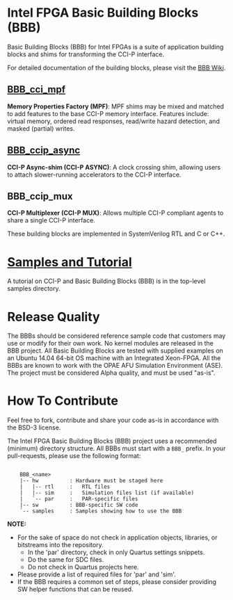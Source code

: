 # Intel FPGA Basic Building Blocks (BBB) #

Basic Building Blocks (BBB) for Intel FPGAs is a suite of application building blocks and shims for transforming the CCI-P interface.

For detailed documentation of the building blocks, please visit the [BBB Wiki](https://github.com/OPAE/intel-fpga-bbb/wiki "BBB Wiki").

## [BBB_cci_mpf](https://github.com/OPAE/intel-fpga-bbb/wiki/BBB_cci_mpf) ##

**Memory Properties Factory (MPF)**: MPF shims may be mixed and matched to add features to the base CCI-P memory interface. Features include: virtual memory, ordered read responses, read/write hazard detection, and masked (partial) writes.

## [BBB_ccip_async](https://github.com/OPAE/intel-fpga-bbb/wiki/BBB_ccip_async) ##

**CCI-P Async-shim (CCI-P ASYNC)**: A clock crossing shim, allowing users to attach slower-running accelerators to the CCI-P interface.

## BBB_ccip_mux ##

**CCI-P Multiplexer (CCI-P MUX)**: Allows multiple CCI-P compliant agents to share a single CCI-P interface.
 
These building blocks are implemented in SystemVerilog RTL and C or C++.

# [Samples and Tutorial](https://github.com/OPAE/intel-fpga-bbb/wiki/Tutorial) #

A tutorial on CCI-P and Basic Building Blocks (BBB) is in the top-level samples directory.

# Release Quality #

The BBBs should be considered reference sample code that customers may use or modify for their own work. No kernel modules are released in the BBB project. All Basic Building Blocks are tested with supplied examples on an Ubuntu 14.04 64-bit OS machine with an Integrated Xeon-FPGA. All the BBBs are known to work with the OPAE AFU Simulation Environment (ASE). The project must be considered Alpha quality, and must be used "as-is".

# How To Contribute #

Feel free to fork, contribute and share your code as-is in accordance with the BSD-3 license.

The Intel FPGA Basic Building Blocks (BBB) project uses a recommended (minimum) directory structure. All BBBs must start with a ```BBB_``` prefix. In your pull-requests, please use the following format:

```

	BBB_<name>
	|-- hw          : Hardware must be staged here
	|   |-- rtl     :   RTL files
	|   |-- sim     :   Simulation files list (if available)
	|   `-- par     :   PAR-specific files
	|-- sw          : BBB-specific SW code
	`-- samples     : Samples showing how to use the BBB

```

**NOTE:**

* For the sake of space do not check in application objects, libraries, or bitstreams into the repository.
  * In the 'par' directory, check in only Quartus settings snippets.
  * Do the same for SDC files.
  * Do not check in Quartus projects here.
* Please provide a list of required files for 'par' and 'sim'.
* If the BBB requires a common set of steps, please consider providing SW helper functions that can be reused.

